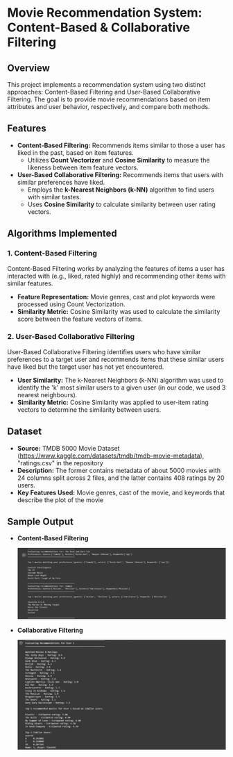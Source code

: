 # Movie Recommendation System: Content-Based & Collaborative Filtering

## Overview

This project implements a recommendation system using two distinct approaches: Content-Based Filtering and User-Based Collaborative Filtering. The goal is to provide movie recommendations based on item attributes and user behavior, respectively, and compare both methods.

## Features

* **Content-Based Filtering:** Recommends items similar to those a user has liked in the past, based on item features.
    * Utilizes **Count Vectorizer** and **Cosine Similarity** to measure the likeness between item feature vectors.
* **User-Based Collaborative Filtering:** Recommends items that users with similar preferences have liked.
    * Employs the **k-Nearest Neighbors (k-NN)** algorithm to find users with similar tastes.
    * Uses **Cosine Similarity** to calculate similarity between user rating vectors.

## Algorithms Implemented

### 1. Content-Based Filtering

Content-Based Filtering works by analyzing the features of items a user has interacted with (e.g., liked, rated highly) and recommending other items with similar features.

* **Feature Representation:** Movie genres, cast and plot keywords were processed using Count Vectorization.
* **Similarity Metric:** Cosine Similarity was used to calculate the similarity score between the feature vectors of items.

### 2. User-Based Collaborative Filtering

User-Based Collaborative Filtering identifies users who have similar preferences to a target user and recommends items that these similar users have liked but the target user has not yet encountered.

* **User Similarity:** The k-Nearest Neighbors (k-NN) algorithm was used to identify the 'k' most similar users to a given user (in our code, we used 3 nearest neighbours).
* **Similarity Metric:** Cosine Similarity was applied to user-item rating vectors to determine the similarity between users.

## Dataset

* **Source:** TMDB 5000 Movie Dataset (https://www.kaggle.com/datasets/tmdb/tmdb-movie-metadata), "ratings.csv" in the repository
* **Description:** The former contains metadata of about 5000 movies with 24 columns split across 2 files, and the latter contains 408 ratings by 20 users.
* **Key Features Used:** Movie genres, cast of the movie, and keywords that describe the plot of the movie

## Sample Output

* **Content-Based Filtering**
   <p align="center">
      <img src="assets/sample_output_content.png" alt="Sample Output - Content-Based Filtering" width="700">
   </p>
* **Collaborative Filtering**
   <p align="center">
      <img src="assets/sample_output_collaborative.png" alt="Sample Output - Collaborative Filtering" width="700">
   </p>
